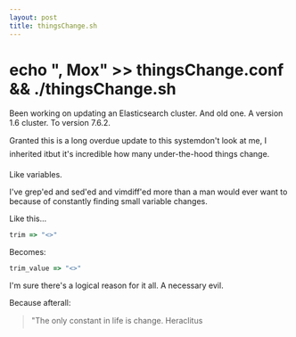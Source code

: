 ```yaml
---
layout: post
title: thingsChange.sh
---
```


# echo ", Mox" >> thingsChange.conf && ./thingsChange.sh

Been working on updating an Elasticsearch cluster. And old one. A version 1.6 cluster. To version 7.6.2.

Granted this is a long overdue update to this system&#151;don't look at me, I inherited it&#151;but it's incredible how many under-the-hood things change.

Like variables.

I've grep'ed and sed'ed and vimdiff'ed more than a man would ever want to because of constantly finding small variable changes.

Like this...
```javascript
trim => "<>"
```
Becomes:
```javascript
trim_value => "<>"
```

I'm sure there's a logical reason for it all. A necessary evil.

Because afterall:
>"The only constant in life is change.
>&#151;Heraclitus
